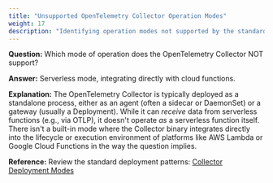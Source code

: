```yaml
---
title: "Unsupported OpenTelemetry Collector Operation Modes"
weight: 17
description: "Identifying operation modes not supported by the standard OpenTelemetry Collector deployments."
---
```


**Question:**
Which mode of operation does the OpenTelemetry Collector NOT support?

**Answer:**
Serverless mode, integrating directly with cloud functions.

**Explanation:**
The OpenTelemetry Collector is typically deployed as a standalone process, either as an agent (often a sidecar or DaemonSet) or a gateway (usually a Deployment). While it can *receive* data from serverless functions (e.g., via OTLP), it doesn't operate *as* a serverless function itself. There isn't a built-in mode where the Collector binary integrates directly into the lifecycle or execution environment of platforms like AWS Lambda or Google Cloud Functions in the way the question implies.

**Reference:**
Review the standard deployment patterns:
[Collector Deployment Modes](https://opentelemetry.io/docs/collector/deployment/#deployment-modes)
